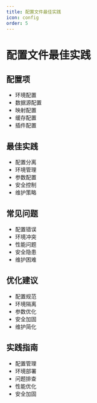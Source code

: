 ```yaml
---
title: 配置文件最佳实践
icon: config
order: 5
---
```


# 配置文件最佳实践

## 配置项
- 环境配置
- 数据源配置
- 映射配置
- 缓存配置
- 插件配置

## 最佳实践
- 配置分离
- 环境管理
- 参数配置
- 安全控制
- 维护策略

## 常见问题
- 配置错误
- 环境冲突
- 性能问题
- 安全隐患
- 维护困难

## 优化建议
- 配置规范
- 环境隔离
- 参数优化
- 安全加固
- 维护简化

## 实践指南
- 配置管理
- 环境部署
- 问题排查
- 性能优化
- 安全加固
